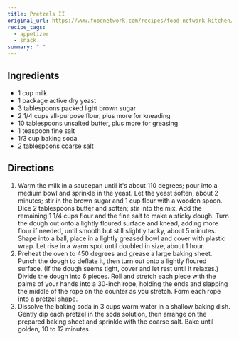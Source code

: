 ```yaml
---
title: Pretzels II
original_url: https://www.foodnetwork.com/recipes/food-network-kitchen/almost-famous-soft-pretzels-recipe-1972733
recipe_tags:
  - appetizer
  - snack
summary: " "
---
```


## Ingredients

* 1 cup milk
* 1 package active dry yeast
* 3 tablespoons packed light brown sugar
* 2 1/4 cups all-purpose flour, plus more for kneading
* 10 tablespoons unsalted butter, plus more for greasing
* 1 teaspoon fine salt
* 1/3 cup baking soda
* 2 tablespoons coarse salt

## Directions 
1. Warm the milk in a saucepan until it's about 110 degrees; pour into a medium bowl and sprinkle in the yeast. Let the yeast soften, about 2 minutes; stir in the brown sugar and 1 cup flour with a wooden spoon. Dice 2 tablespoons butter and soften; stir into the mix. Add the remaining 1 1/4 cups flour and the fine salt to make a sticky dough. Turn the dough out onto a lightly floured surface and knead, adding more flour if needed, until smooth but still slightly tacky, about 5 minutes. Shape into a ball, place in a lightly greased bowl and cover with plastic wrap. Let rise in a warm spot until doubled in size, about 1 hour.
1. Preheat the oven to 450 degrees and grease a large baking sheet. Punch the dough to deflate it, then turn out onto a lightly floured surface. (If the dough seems tight, cover and let rest until it relaxes.) Divide the dough into 6 pieces. Roll and stretch each piece with the palms of your hands into a 30-inch rope, holding the ends and slapping the middle of the rope on the counter as you stretch. Form each rope into a pretzel shape.
1. Dissolve the baking soda in 3 cups warm water in a shallow baking dish. Gently dip each pretzel in the soda solution, then arrange on the prepared baking sheet and sprinkle with the coarse salt. Bake until golden, 10 to 12 minutes.